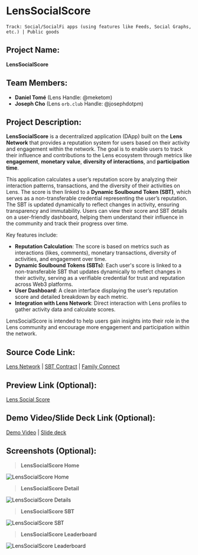 # LensSocialScore

`Track: Social/SocialFi apps (using features like Feeds, Social Graphs, etc.) | Public goods`

## Project Name:
**LensSocialScore**

## Team Members:
- **Daniel Tomé** (Lens Handle: @meketom)
- **Joseph Cho** (Lens `orb.club` Handle: @josephdotpm)

## Project Description:
**LensSocialScore** is a decentralized application (DApp) built on the **Lens Network** that provides a reputation system for users based on their activity and engagement within the network. The goal is to enable users to track their influence and contributions to the Lens ecosystem through metrics like **engagement**, **monetary value**, **diversity of interactions**, and **participation time**.

This application calculates a user’s reputation score by analyzing their interaction patterns, transactions, and the diversity of their activities on Lens. The score is then linked to a **Dynamic Soulbound Token (SBT)**, which serves as a non-transferable credential representing the user’s reputation. The SBT is updated dynamically to reflect changes in activity, ensuring transparency and immutability. Users can view their score and SBT details on a user-friendly dashboard, helping them understand their influence in the community and track their progress over time.

Key features include:
- **Reputation Calculation**: The score is based on metrics such as interactions (likes, comments), monetary transactions, diversity of activities, and engagement over time.
- **Dynamic Soulbound Tokens (SBTs)**: Each user's score is linked to a non-transferable SBT that updates dynamically to reflect changes in their activity, serving as a verifiable credential for trust and reputation across Web3 platforms.
- **User Dashboard**: A clean interface displaying the user’s reputation score and detailed breakdown by each metric.
- **Integration with Lens Network**: Direct interaction with Lens profiles to gather activity data and calculate scores.
  
LensSocialScore is intended to help users gain insights into their role in the Lens community and encourage more engagement and participation within the network.

## Source Code Link:
[Lens Network](https://github.com/danitome24/bc-lens-holiday-hackathon) | [SBT Contract](https://github.com/danitome24/bc-lens-holiday-hackathon/blob/master/packages/foundry/contracts/LensScoreSBT.sol) | [Family Connect](https://github.com/danitome24/bc-lens-holiday-hackathon/blob/master/packages/nextjs/components/Web3Provider.tsx)

## Preview Link (Optional):
[Lens Social Score](https://bc-lens-holiday-hackathon.vercel.app/)

## Demo Video/Slide Deck Link (Optional):
[Demo Video]() | [Slide deck](https://www.figma.com/deck/Moc2zF8fmSLQvdxz8Da8ch)

## Screenshots (Optional):
> **LensSocialScore Home**

![LensSocialScore Home](https://github.com/user-attachments/assets/acc384bf-9521-4889-8b47-26e4d7e6c4c2)

> **LensSocialScore Detail**

![LensSocialScore Details](https://github.com/user-attachments/assets/57e6a272-b713-409a-8f78-06f34626c208)

> **LensSocialScore SBT**

![LensSocialScore SBT](https://github.com/user-attachments/assets/3dcc35bc-1c8d-4721-a95f-fd2c5ec8df77)

> **LensSocialScore Leaderboard**

![LensSocialScore Leaderboard](https://github.com/user-attachments/assets/26f80589-13ce-4449-9ee5-045264032608)
